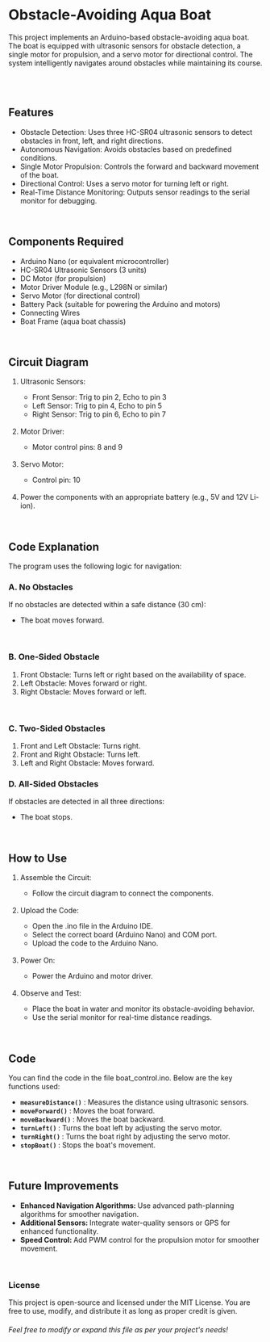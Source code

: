<h1>Obstacle-Avoiding Aqua Boat</h1>
<p>
  This project implements an Arduino-based obstacle-avoiding aqua boat. The boat is equipped with ultrasonic sensors for obstacle detection, a single motor for propulsion, and a servo motor for directional control. The system intelligently navigates around obstacles while maintaining its course.
</p>
<br>
<br>

<h2>Features</h2>
<ul>
  <li>
    Obstacle Detection: Uses three HC-SR04 ultrasonic sensors to detect obstacles in front, left, and right directions.
  </li>
  <li>
    Autonomous Navigation: Avoids obstacles based on predefined conditions.
  </li>
  <li>
    Single Motor Propulsion: Controls the forward and backward movement of the boat.
  </li>
  <li>
    Directional Control: Uses a servo motor for turning left or right.
  </li>
  <li>
    Real-Time Distance Monitoring: Outputs sensor readings to the serial monitor for debugging.
  </li>
</ul>
<br>


<h2>Components Required</h2>
<ul>
  <li>
    Arduino Nano (or equivalent microcontroller)
  </li>
  <li>
    HC-SR04 Ultrasonic Sensors (3 units)
  </li>
  <li>
    DC Motor (for propulsion)
  </li>
  <li>
    Motor Driver Module (e.g., L298N or similar)
  </li>
  <li>
    Servo Motor (for directional control)
  </li>
  <li>
    Battery Pack (suitable for powering the Arduino and motors)
  </li>
  <li>
    Connecting Wires
  </li>
  <li>
    Boat Frame (aqua boat chassis)
  </li>
</ul>
<br>


<h2>Circuit Diagram</h2>
<ol>
  <li>
    Ultrasonic Sensors:
  </li>
  <ul>
    <li>
      Front Sensor: Trig to pin 2, Echo to pin 3
    </li>
    <li>
      Left Sensor: Trig to pin 4, Echo to pin 5
    </li>
    <li>
      Right Sensor: Trig to pin 6, Echo to pin 7
    </li>
  </ul><br>
  <li>Motor Driver:</li>
  <ul><li>Motor control pins: 8 and 9</li></ul><br>
  <li>Servo Motor:</li>
  <ul><li>Control pin: 10</li></ul>  <br>
  <li>Power the components with an appropriate battery (e.g., 5V and 12V Li-ion).</li>
</ol>
<br>


<h2>Code Explanation</h2>
The program uses the following logic for navigation:

<h3>A. No Obstacles</h3>
If no obstacles are detected within a safe distance (30 cm):
<ul><li>The boat moves forward.</li></ul><br>

<h3>B. One-Sided Obstacle</h3>
<ol>
  <li>
    Front Obstacle: Turns left or right based on the availability of space.
  </li>
  <li>
    Left Obstacle: Moves forward or right.
  </li>
  <li>
    Right Obstacle: Moves forward or left.
  </li>
</ol><br>


<h3>C. Two-Sided Obstacles</h3>
<ol>
  <li>
    Front and Left Obstacle: Turns right.
  </li>
  <li>
    Front and Right Obstacle: Turns left.
  </li>
  <li>
    Left and Right Obstacle: Moves forward.
  </li>
</ol>



<h3>D. All-Sided Obstacles</h3>
If obstacles are detected in all three directions:
<ul><li>The boat stops.</li></ul><br>



<h2>How to Use</h2>
<ol>
  <li>Assemble the Circuit:</li>
  <ul><li>Follow the circuit diagram to connect the components.</li></ul>
  <br>
  <li>Upload the Code:</li>
  <ul>
    <li>Open the .ino file in the Arduino IDE.</li>
    <li>Select the correct board (Arduino Nano) and COM port.</li>
    <li>Upload the code to the Arduino Nano.</li>
  </ul><br>
  <li>Power On:</li>
  <ul><li>Power the Arduino and motor driver.</li></ul>
  <br>

  <li>Observe and Test:</li>
  <ul>
    <li>
      Place the boat in water and monitor its obstacle-avoiding behavior.
    </li>
    <li>
      Use the serial monitor for real-time distance readings.
    </li>
  </ul>
</ol>
<br>


<h2>Code</h2>
You can find the code in the file boat_control.ino. Below are the key functions used:

<ul>
  <li>
    <strong><code>measureDistance()</code></strong>
    : Measures the distance using ultrasonic sensors.
  </li>
  <li>
    <b><code>moveForward()</code></b>
    : Moves the boat forward.
  </li>
  <li>
    <strong>
      <code>moveBackward()</code>
    </strong>
     : Moves the boat backward.
  </li>
  <li>
    <strong>
      <code>turnLeft()</code>
    </strong>
    : Turns the boat left by adjusting the servo motor.
  </li>
  <li>
    <strong>
      <code>turnRight()</code>
    </strong>
    : Turns the boat right by adjusting the servo motor.
  </li>
  <li>
    <strong>
      <code>stopBoat()</code>
    </strong>
    : Stops the boat's movement.
  </li>
</ul>
<br>


<h2>Future Improvements</h2>
<ul>
  <li>
    <strong>
      Enhanced Navigation Algorithms:
    </strong>
     Use advanced path-planning algorithms for smoother navigation.
  </li>
  <li>
    <strong>
      Additional Sensors:
    </strong>
     Integrate water-quality sensors or GPS for enhanced functionality.
  </li>
  <li>
    <strong>
      Speed Control:
    </strong>
     Add PWM control for the propulsion motor for smoother movement.
  </li>
</ul><br>


<h3>License</h3>
This project is open-source and licensed under the MIT License. You are free to use, modify, and distribute it as long as proper credit is given.
<br>

<h6>Feel free to modify or expand this file as per your project's needs!</h6>






